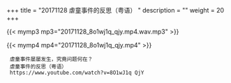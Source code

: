 +++
title = "20171128  虐童事件的反思（粤语） "
description = ""
weight = 20
+++

{{< mymp3 mp3="20171128_8o1wj1q_qjy.mp4.wav.mp3" >}}

{{< mymp4 mp4="20171128_8o1wj1q_qjy.mp4" >}}

     虐童事件屡屡发生，究竟问题何在？ 
     虐童事件的反思（粤语） 
     https://www.youtube.com/watch?v=8O1wJ1q QjY 
